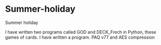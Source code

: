 # Summer-holiday
Summer holiday

I have written two programs called GOD and DECK_Frech in Python, these games of cards.
I have written a program.
PAQ v77 and AES compression
